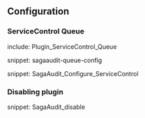 ## Configuration


### ServiceControl Queue

include: Plugin_ServiceControl_Queue

snippet: sagaaudit-queue-config

snippet: SagaAudit_Configure_ServiceControl


### Disabling plugin

snippet: SagaAudit_disable